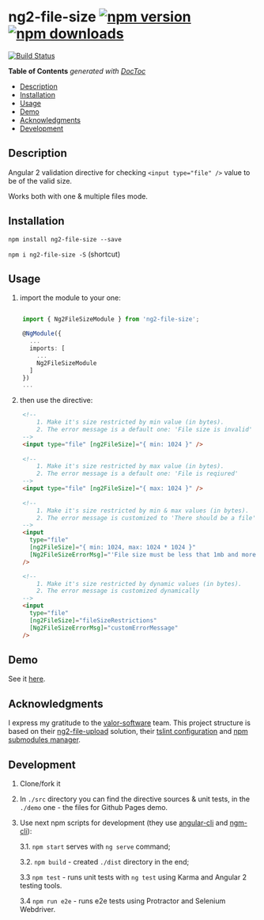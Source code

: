 # ng2-file-size [![npm version](https://badge.fury.io/js/ng2-file-size.svg)](http://badge.fury.io/js/ng2-file-size) [![npm downloads](https://img.shields.io/npm/dm/ng2-file-size.svg)](https://npmjs.org/ng2-file-size)

[![Build Status](https://travis-ci.org/pkantsedalov/ng2-file-size.svg?branch=master)](https://travis-ci.org/pkantsedalov/ng2-file-size)

<!-- START doctoc generated TOC please keep comment here to allow auto update -->
<!-- DON'T EDIT THIS SECTION, INSTEAD RE-RUN doctoc TO UPDATE -->
**Table of Contents**  *generated with [DocToc](https://github.com/thlorenz/doctoc)*

  - [Description](#description)
  - [Installation](#installation)
  - [Usage](#usage)
  - [Demo](#demo)
  - [Acknowledgments](#acknowledgments)
  - [Development](#development)

<!-- END doctoc generated TOC please keep comment here to allow auto update -->

## Description

Angular 2 validation directive for checking `<input type="file" />` value to be of the valid size.

Works both with one & multiple files mode.

## Installation
`npm install ng2-file-size --save`

`npm i ng2-file-size -S` (shortcut)

## Usage

1. import the module to your one:

```typescript

    import { Ng2FileSizeModule } from 'ng2-file-size';

    @NgModule({
      ...
      imports: [
        ...
        Ng2FileSizeModule
      ]
    })
    ...

```

2. then use the directive:

```html
    <!-- 
        1. Make it's size restricted by min value (in bytes).
        2. The error message is a default one: 'File size is invalid' 
    -->
    <input type="file" [ng2FileSize]="{ min: 1024 }" />
    
    <!-- 
        1. Make it's size restricted by max value (in bytes).
        2. The error message is a default one: 'File is reqiured'
    -->
    <input type="file" [ng2FileSize]="{ max: 1024 }" />
    
    <!-- 
        1. Make it's size restricted by min & max values (in bytes).
        2. The error message is customized to 'There should be a file' 
    -->
    <input 
      type="file" 
      [ng2FileSize]="{ min: 1024, max: 1024 * 1024 }"
      [Ng2FileSizeErrorMsg]="'File size must be less that 1mb and more that 1kb!'"
    />

    <!--
        1. Make it's size restricted by dynamic values (in bytes).
        2. The error message is customized dynamically
    -->
    <input
      type="file"
      [ng2FileSize]="fileSizeRestrictions"
      [Ng2FileSizeErrorMsg]="customErrorMessage"
    />
```

## Demo
See it [here](https://pkantsedalov.github.io/ng2-file-size).

## Acknowledgments
I express my gratitude to the [valor-software](https://github.com/valor-software) team.
This project structure is based on their [ng2-file-upload](https://github.com/valor-software/ng2-file-upload) solution, their [tslint configuration](https://github.com/valor-software/tslint-config-valorsoft) and [npm submodules manager](https://www.npmjs.com/package/ngm-cli). 

## Development
1. Clone/fork it
 
2. In `./src` directory you can find the directive sources & unit tests, in the `./demo` one - the files for Github Pages demo.

3. Use next npm scripts for development (they use [angular-cli](https://github.com/angular/angular-cli) and [ngm-cli](https://www.npmjs.com/package/ngm-cli)):
 
    3.1. `npm start` serves with `ng serve` command;
    
    3.2. `npm build` - created `./dist` directory in the end;
    
    3.3 `npm test` - runs unit tests with `ng test` using Karma and Angular 2 testing tools.

    3.4 `npm run e2e` - runs e2e tests using Protractor and Selenium  Webdriver.
